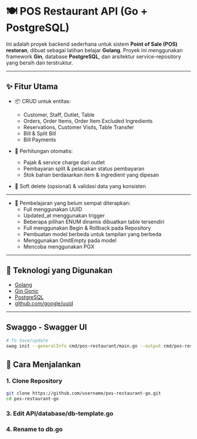 # 🍽️ POS Restaurant API (Go + PostgreSQL)

Ini adalah proyek backend sederhana untuk sistem **Point of Sale (POS) restoran**, dibuat sebagai latihan belajar **Golang**. Proyek ini menggunakan framework **Gin**, database **PostgreSQL**, dan arsitektur service-repository yang bersih dan terstruktur.

---

## ✨ Fitur Utama

- 📦 CRUD untuk entitas:
  - Customer, Staff, Outlet, Table
  - Orders, Order Items, Order Item Excluded Ingredients
  - Reservations, Customer Visits, Table Transfer
  - Bill & Split Bill
  - Bill Payments

- 🧾 Perhitungan otomatis:
  - Pajak & service charge dari outlet
  - Pembayaran split & pelacakan status pembayaran
  - Stok bahan berdasarkan item & ingredient yang dipesan

- 🔄 Soft delete (opsional) & validasi data yang konsisten

---

- 🧹 Pembelajaran yang belum sempat diterapkan:
  - Full menggunakan UUID
  - Updated_at menggunakan trigger
  - Beberapa pilihan ENUM dinamis dibuatkan table tersendiri
  - Full menggunakan Begin & Rollback pada Repository
  - Pembuatan model berbeda untuk tampilan yang berbeda
  - Menggunakan OmitEmpty pada model
  - Mencoba menggunakan PGX

---

## 🧰 Teknologi yang Digunakan

- [Golang](https://golang.org/)
- [Gin Gonic](https://github.com/gin-gonic/gin)
- [PostgreSQL](https://www.postgresql.org/)
- [github.com/google/uuid](https://pkg.go.dev/github.com/google/uuid)

---

## Swaggo - Swagger UI
```bash
# To Save/update
swag init --generalInfo cmd/pos-restaurant/main.go --output cmd/pos-restaurant/docs --parseDependency --parseInternal
```

## 🚀 Cara Menjalankan

### 1. Clone Repository

```bash
git clone https://github.com/username/pos-restaurant-go.git
cd pos-restaurant-go
```
### 3. Edit API/database/db-template.go
### 4. Rename to db.go
